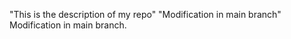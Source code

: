 "This is the description of my repo" 
"Modification in main branch" 
M o d i f i c a t i o n   i n   m a i n   b r a n c h .  
 